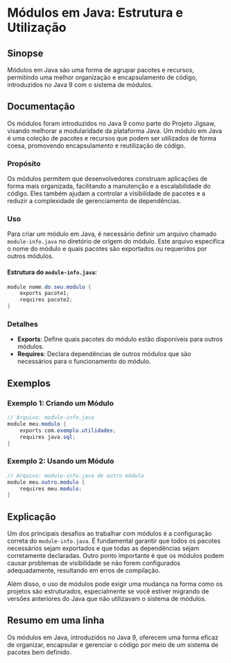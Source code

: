 <!--
Meta Description: # Módulos em Java: Estrutura e Utilização ## Sinopse Módulos em Java são uma forma de agrupar pacotes e recursos, permitindo uma melhor organização e ...
Meta Keywords: java, módulos, módulo, module, pacotes
-->

# Módulos em Java: Estrutura e Utilização

## Sinopse
Módulos em Java são uma forma de agrupar pacotes e recursos, permitindo uma melhor organização e encapsulamento de código, introduzidos no Java 9 com o sistema de módulos.

## Documentação
Os módulos foram introduzidos no Java 9 como parte do Projeto Jigsaw, visando melhorar a modularidade da plataforma Java. Um módulo em Java é uma coleção de pacotes e recursos que podem ser utilizados de forma coesa, promovendo encapsulamento e reutilização de código.

### Propósito
Os módulos permitem que desenvolvedores construam aplicações de forma mais organizada, facilitando a manutenção e a escalabilidade do código. Eles também ajudam a controlar a visibilidade de pacotes e a reduzir a complexidade de gerenciamento de dependências.

### Uso
Para criar um módulo em Java, é necessário definir um arquivo chamado `module-info.java` no diretório de origem do módulo. Este arquivo especifica o nome do módulo e quais pacotes são exportados ou requeridos por outros módulos.

#### Estrutura do `module-info.java`:
```java
module nome.do.seu.modulo {
    exports pacote1;
    requires pacote2;
}
```

### Detalhes
- **Exports**: Define quais pacotes do módulo estão disponíveis para outros módulos.
- **Requires**: Declara dependências de outros módulos que são necessários para o funcionamento do módulo.

## Exemplos
### Exemplo 1: Criando um Módulo
```java
// Arquivo: module-info.java
module meu.modulo {
    exports com.exemplo.utilidades;
    requires java.sql;
}
```

### Exemplo 2: Usando um Módulo
```java
// Arquivo: module-info.java de outro módulo
module meu.outro.modulo {
    requires meu.modulo;
}
```

## Explicação
Um dos principais desafios ao trabalhar com módulos é a configuração correta do `module-info.java`. É fundamental garantir que todos os pacotes necessários sejam exportados e que todas as dependências sejam corretamente declaradas. Outro ponto importante é que os módulos podem causar problemas de visibilidade se não forem configurados adequadamente, resultando em erros de compilação.

Além disso, o uso de módulos pode exigir uma mudança na forma como os projetos são estruturados, especialmente se você estiver migrando de versões anteriores do Java que não utilizavam o sistema de módulos.

## Resumo em uma linha
Os módulos em Java, introduzidos no Java 9, oferecem uma forma eficaz de organizar, encapsular e gerenciar o código por meio de um sistema de pacotes bem definido.